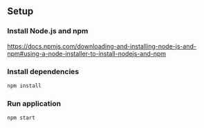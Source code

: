 ## Setup

### Install Node.js and npm
https://docs.npmjs.com/downloading-and-installing-node-js-and-npm#using-a-node-installer-to-install-nodejs-and-npm

### Install dependencies
``` bash
npm install
```

### Run application
```bash
npm start
```